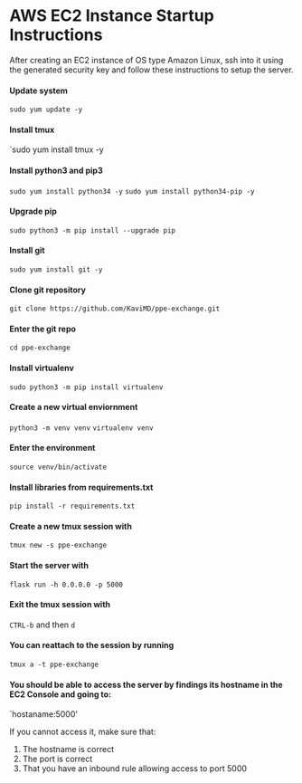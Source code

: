 # AWS EC2 Instance Startup Instructions

After creating an EC2 instance of OS type Amazon Linux, ssh into it using the generated security key and follow these instructions to setup the server.

#### Update system
`sudo yum update -y`

#### Install tmux
`sudo yum install tmux -y

#### Install python3 and pip3
`sudo yum install python34 -y`
`sudo yum install python34-pip -y`

#### Upgrade pip
`sudo python3 -m pip install --upgrade pip`

#### Install git
`sudo yum install git -y`

#### Clone git repository
`git clone https://github.com/KaviMD/ppe-exchange.git`

#### Enter the git repo
`cd ppe-exchange`

#### Install virtualenv
`sudo python3 -m pip install virtualenv`

#### Create a new virtual enviornment
`python3 -m venv venv`
`virtualenv venv`

#### Enter the environment
`source venv/bin/activate`

#### Install libraries from requirements.txt
`pip install -r requirements.txt`

#### Create a new tmux session with
`tmux new -s ppe-exchange`

#### Start the server with
`flask run -h 0.0.0.0 -p 5000`

#### Exit the tmux session with
`CTRL-b` and then `d`

#### You can reattach to the session by running
`tmux a -t ppe-exchange`


#### You should be able to access the server by findings its hostname in the EC2 Console and going to:
`hostaname:5000'

If you cannot access it, make sure that:
1. The hostname is correct
2. The port is correct
3. That you have an inbound rule allowing access to port 5000
